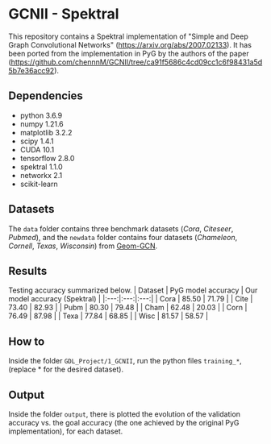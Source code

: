 # GCNII - Spektral

This repository contains a Spektral implementation of "Simple and Deep Graph Convolutional Networks" (https://arxiv.org/abs/2007.02133). It has been ported from the implementation in PyG by the authors of the paper (https://github.com/chennnM/GCNII/tree/ca91f5686c4cd09cc1c6f98431a5d5b7e36acc92).

## Dependencies
- python 3.6.9
- numpy 1.21.6
- matplotlib 3.2.2
- scipy 1.4.1
- CUDA 10.1
- tensorflow 2.8.0
- spektral 1.1.0
- networkx 2.1
- scikit-learn

## Datasets

The `data` folder contains three benchmark datasets (_Cora_, _Citeseer_, _Pubmed_), and the `newdata` folder contains four datasets (_Chameleon_, _Cornell_, _Texas_, _Wisconsin_) from [Geom-GCN](https://github.com/graphdml-uiuc-jlu/geom-gcn).

## Results
Testing accuracy summarized below.
| Dataset |  PyG model accuracy | Our model accuracy (Spektral) |
|:---:|:---:|:---:|
| Cora       | 85.50 | 71.79 |
| Cite       | 73.40 | 82.93 |
| Pubm       | 80.30 | 79.48 |
| Cham       | 62.48 | 20.03 |
| Corn       | 76.49 | 87.98 |
| Texa       | 77.84 | 68.85 |
| Wisc       | 81.57 | 58.57 |

## How to
Inside the folder `GDL_Project/1_GCNII`, run the python files `training_*`, (replace * for the desired dataset).

## Output
Inside the folder `output`, there is plotted the evolution of the validation accuracy vs. the goal accuracy (the one achieved by the original PyG implementation), for each dataset.




























